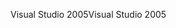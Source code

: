 <span data-ttu-id="7748a-101">Visual Studio 2005</span><span class="sxs-lookup"><span data-stu-id="7748a-101">Visual Studio 2005</span></span>